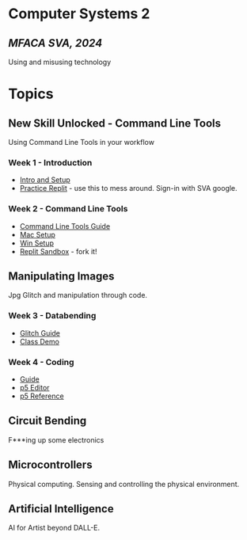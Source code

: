 # Computer Systems 2
## *MFACA SVA, 2024*

Using and misusing technology

# Topics

## New Skill Unlocked - Command Line Tools
Using Command Line Tools in your workflow

### Week 1 - Introduction
- [Intro and Setup](/W1_intro_cli/cli-intro.md)
- [Practice Replit](https://replit.com/@AdamDriggers/cs2-w1-practice#main.sh) - use this to mess around. Sign-in with SVA google.

### Week 2 - Command Line Tools
- [Command Line Tools Guide](/W2_cli4arts/tools.md) 
- [Mac Setup](/W2_cli4arts/mac_setup.md) 
- [Win Setup](/W2_cli4arts/win_setup.md) 
- [Replit Sandbox](https://replit.com/@AdamDriggers/CS2-W2-Sandbox) - fork it!

## Manipulating Images
Jpg Glitch and manipulation through code.

### Week 3 - Databending
- [Glitch Guide](/W3_databending/glitch.md) 
- [Class Demo](/W3_databending/demo/w3Demo.md)

### Week 4 - Coding
- [Guide](/W4_codeArt/w4Guide.md)
- [p5 Editor](https://editor.p5js.org/)
- [p5 Reference](https://p5js.org/reference/)

## Circuit Bending
F***ing up some electronics

## Microcontrollers
Physical computing. Sensing and controlling the physical environment.

## Artificial Intelligence
AI for Artist beyond DALL-E.

 
